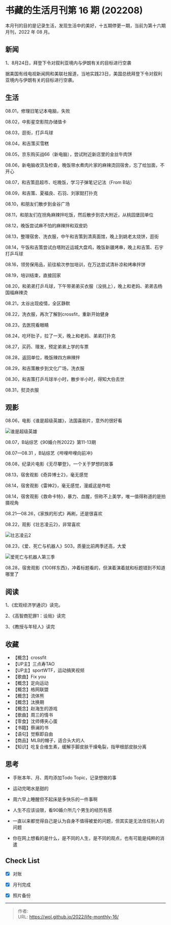 # 书藏的生活月刊第 16 期 (202208)


本月刊的目的是记录生活，发现生活中的美好，十五期停更一期，当前为第十六期月刊，2022 年 08 月。

<!--more-->

## 新闻

1、8月24日，拜登下令对叙利亚境内与伊朗有关的目标进行空袭

据美国有线电视新闻网和美联社报道，当地实践23日，美国总统拜登下令对叙利亚境内与伊朗有关的目标进行空袭。

## 生活

08.01，修理旧笔记本电脑，失败

08.02，中影星空影院办储值卡

08.03，逛街，打乒乓球

08.04，和吉策买雪糕

08.05，京东购买战66（新电脑），尝试附近新店里的金丝牛肉饼

08.06，新电脑收货及检查，晚饭带水煮肉片家的麻辣烫回宿舍，忘了给加面，不开心

08.07，和吉策逛超市、吃晚饭，学习子弹笔记记法（From B站）

08.09，和吉策、夏福良、石羽、刘家懿打扑克

08.10，和朋友们散步到金谷广场

08.11，和朋友们在拐角麻辣拌吃饭，然后散步到农大附近，从桃园堡回单位

08.12，晚饭尝试麻不怕的麻辣拌和双皮奶

08.13，整理宿舍、洗衣服，中午和吉策到清真面馆，晚上到姚老太烧饼，逛街

08.14，午饭和吉策尝试白塔附近运城大盘鸡，晚饭新疆烤串，晚上和吉策、石宇打乒乓球

08.16，领劳保用品，前往榆次参加培训，在万达尝试清补凉和烤串拌饼

08.19，培训结束，直接回家

08.20，和弟弟打乒乓球，下午带弟弟买衣服（没挑上），晚上和老妈、弟弟去杨国福麻辣烫

08.21，太谷出现疫情，全区静默

08.22，洗衣服，再次了解到crossfit，重新开始健身

08.23，去医院看眼睛

08.24，吃坏肚子，拉了一天，晚上和老妈、弟弟打扑克

08.27，买药、理发，预定弟弟上学的车票

08.28，返回单位，晚饭辣四方麻辣拌

08.29，和吉策散步到文化广场，洗衣服

08.30，和吉策打乒乓球半小时，散步半小时，得知大伯去世

08.31，熨烫衣服

## 观影

08.06，电影《谁是超级英雄》，法国喜剧片，意外的很好看

![谁是超级英雄](https://picped-1301226557.cos.ap-beijing.myqcloud.com/ZK_20220831_谁是超级英雄.jpg)

08.07，B站综艺《90婚介所2022》第11-13期

08.07—08.31 ，B站综艺《哔哩哔哩向前冲》

08.08，纪录片电影《无尽攀登》，一个关于梦想的故事

08.13，宿舍观影《奇异博士2》，毫无感觉

08.14，宿舍观影《雷神2》，毫无感觉，漫威这是咋啦

08.14，宿舍观影《救命卡特》，暴力、血腥，但称不上美学，唯一值得称道的是拍摄视角

08.21—08.26，《家族的形式》再刷，还是很喜欢

08.22，观影《壮志凌云2》，非常喜欢

![壮志凌云2](https://picped-1301226557.cos.ap-beijing.myqcloud.com/ZK_20220831_壮志凌云2.jpg)

08.23，《爱、死亡与机器人》S03，质量比前两季还高，大爱

![爱死亡与机器人第三季](https://picped-1301226557.cos.ap-beijing.myqcloud.com/ZK_20220831_爱死亡与机器人第三季.jpg)

08.28，宿舍观影《100样东西》，冲着标题看的，但演着演着就和标题错到不知道哪里了

## 阅读

1、《宏观经济学通识》读完。

2、《高智商犯罪1：设局》读完

3、《教授与年轻人》读完

## 收藏

- 【概念】crossfit
- 【UP主】三点寿TAO
- 【UP主】sportWTF，运动搞笑视频
- 【歌曲】Fix you
- 【概念】定向运动
- 【概念】格网联盟
- 【概念】流体熊
- 【概念】汰换期
- 【概念】赵海生的游戏
- 【歌曲】周三的情书
- 【零食】沈师傅夹心蛋
- 【书籍】蔡澜的书
- 【语句】觉察即自由
- 【商品】MLB的帽子，适合头大的人
- 【知识】吃复合维生素，缓解手脚皮肤干燥龟裂，指甲根部皮肤分离

## 思考

- 手账本年、月、周均添加Todo Topic，记录想做的事
- 运动完喝水是甜的

- 周六早上睡醒但不起床是多快乐的一件事啊
- 人生不应该设限，看90婚介所几个男生的经历有感
- 一直以来都觉得自己是认为自身不值得被爱的问题，但其实是无法信任别人的问题
- 你在网上想看的是什么，是不同的人生，是不同的观点，也有可能是纯粹的消遣

## Check List

- [x] 对账
- [x] 月刊完成
- [x] 照片备份









---

> 作者:   
> URL: https://wol.github.io/2022/life-monthly-16/  

